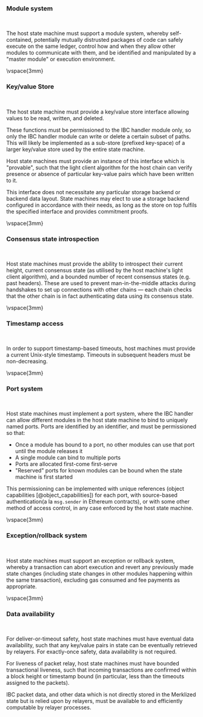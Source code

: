 ### Module system

&nbsp;

The host state machine must support a module system, whereby self-contained, potentially mutually distrusted packages of code can safely execute on the same ledger, control how and when they allow other modules to communicate with them, and be identified and manipulated by a "master module" or execution environment.

\vspace{3mm}

### Key/value Store

&nbsp;

The host state machine must provide a key/value store interface allowing values to be read, written, and deleted.

These functions must be permissioned to the IBC handler module only, so only the IBC handler module can write or delete a certain subset of paths.
This will likely be implemented as a sub-store (prefixed key-space) of a larger key/value store used by the entire state machine.

Host state machines must provide an instance of this interface which is "provable", such that the light client algorithm for the host chain
can verify presence or absence of particular key-value pairs which have been written to it.

This interface does not necessitate any particular storage backend or backend data layout. State machines may elect to use a storage backend configured in accordance with their needs, as long as the store on top fulfils the specified interface and provides commitment proofs.

\vspace{3mm}

### Consensus state introspection

&nbsp;

Host state machines must provide the ability to introspect their current height, current
consensus state (as utilised by the host machine's light client algorithm), and a bounded
number of recent consensus states (e.g. past headers). These are used to prevent man-in-the-middle
attacks during handshakes to set up connections with other chains — each chain checks that the other
chain is in fact authenticating data using its consensus state.

\vspace{3mm}

### Timestamp access

&nbsp;

In order to support timestamp-based timeouts, host machines must provide a current Unix-style timestamp.
Timeouts in subsequent headers must be non-decreasing.

\vspace{3mm}

### Port system

&nbsp;

Host state machines must implement a port system, where the IBC handler can allow different modules in the host state machine to bind to uniquely named ports. Ports are identified by an identifier, and must be permissioned so that:

- Once a module has bound to a port, no other modules can use that port until the module releases it
- A single module can bind to multiple ports
- Ports are allocated first-come first-serve
- "Reserved" ports for known modules can be bound when the state machine is first started

This permissioning can be implemented with unique references (object capabilities [@object_capabilities]) for each port, with source-based authentication(a la `msg.sender` in Ethereum contracts), or with some other method of access control, in any case enforced by the host state machine.

\vspace{3mm}

### Exception/rollback system

&nbsp;

Host state machines must support an exception or rollback system, whereby a transaction can abort execution and revert any previously made state changes (including state changes in other modules happening within the same transaction), excluding gas consumed and fee payments as appropriate.

\vspace{3mm}

### Data availability

&nbsp;

For deliver-or-timeout safety, host state machines must have eventual data availability, such that any key/value pairs in state can be eventually retrieved by relayers. For exactly-once safety, data availability is not required.

For liveness of packet relay, host state machines must have bounded transactional liveness, such that incoming transactions are confirmed within a block height or timestamp bound (in particular, less than the timeouts assigned to the packets).

IBC packet data, and other data which is not directly stored in the Merklized state but is relied upon by relayers, must be available to and efficiently computable by relayer processes.
